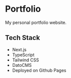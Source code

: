 # Portfolio

My personal portfolio website.

## Tech Stack

- Next.js
- TypeScript  
- Tailwind CSS
- DatoCMS
- Deployed on Github Pages
